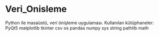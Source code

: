 # Veri_Onisleme
Python ile masaüstü, veri önişleme uygulaması. 
Kullanılan kütüphaneler:
PyQt5 
matplotlib 
tkinter 
csv
os
pandas 
numpy 
sys
string
pathlib 
math
